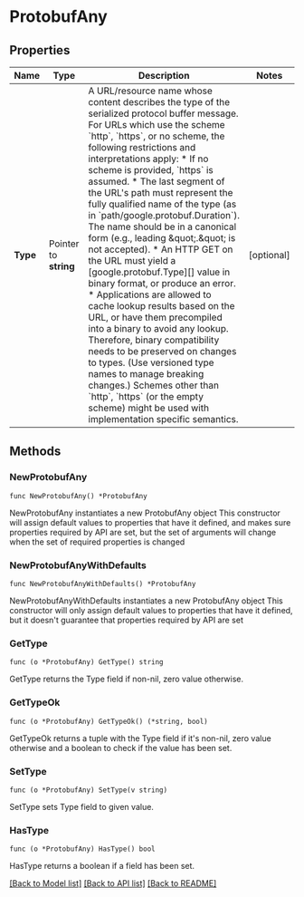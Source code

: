 # ProtobufAny

## Properties

Name | Type | Description | Notes
------------ | ------------- | ------------- | -------------
**Type** | Pointer to **string** | A URL/resource name whose content describes the type of the serialized protocol buffer message.  For URLs which use the scheme &#x60;http&#x60;, &#x60;https&#x60;, or no scheme, the following restrictions and interpretations apply:  * If no scheme is provided, &#x60;https&#x60; is assumed. * The last segment of the URL&#39;s path must represent the fully   qualified name of the type (as in &#x60;path/google.protobuf.Duration&#x60;).   The name should be in a canonical form (e.g., leading \&quot;.\&quot; is   not accepted). * An HTTP GET on the URL must yield a [google.protobuf.Type][]   value in binary format, or produce an error. * Applications are allowed to cache lookup results based on the   URL, or have them precompiled into a binary to avoid any   lookup. Therefore, binary compatibility needs to be preserved   on changes to types. (Use versioned type names to manage   breaking changes.)  Schemes other than &#x60;http&#x60;, &#x60;https&#x60; (or the empty scheme) might be used with implementation specific semantics. | [optional] 

## Methods

### NewProtobufAny

`func NewProtobufAny() *ProtobufAny`

NewProtobufAny instantiates a new ProtobufAny object
This constructor will assign default values to properties that have it defined,
and makes sure properties required by API are set, but the set of arguments
will change when the set of required properties is changed

### NewProtobufAnyWithDefaults

`func NewProtobufAnyWithDefaults() *ProtobufAny`

NewProtobufAnyWithDefaults instantiates a new ProtobufAny object
This constructor will only assign default values to properties that have it defined,
but it doesn't guarantee that properties required by API are set

### GetType

`func (o *ProtobufAny) GetType() string`

GetType returns the Type field if non-nil, zero value otherwise.

### GetTypeOk

`func (o *ProtobufAny) GetTypeOk() (*string, bool)`

GetTypeOk returns a tuple with the Type field if it's non-nil, zero value otherwise
and a boolean to check if the value has been set.

### SetType

`func (o *ProtobufAny) SetType(v string)`

SetType sets Type field to given value.

### HasType

`func (o *ProtobufAny) HasType() bool`

HasType returns a boolean if a field has been set.


[[Back to Model list]](../README.md#documentation-for-models) [[Back to API list]](../README.md#documentation-for-api-endpoints) [[Back to README]](../README.md)


